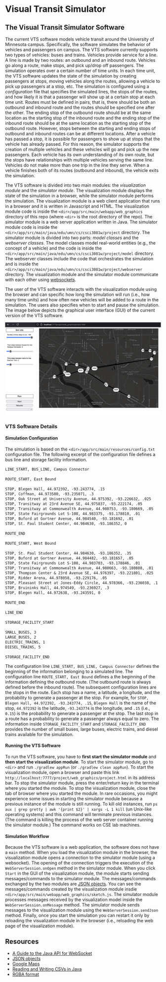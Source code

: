 # Visual Transit Simulator

## The Visual Transit Simulator Software

The current VTS software models vehicle transit around the University of Minnesota campus. Specifically, the software simulates the behavior of vehicles and passengers on campus. The VTS software currently supports two types of vehicles: buses and trains. Vehicles provide service for a line. A line is made by two routes: an outbound and an inbound route. Vehicles go along a route, make stops, and pick up/drop off passengers. The simulation operates over a certain number of time units. In each time unit, the VTS software updates the state of the simulation by creating passengers at stops, moving vehicles along the routes, allowing a vehicle to pick up passengers at a stop, etc. The simulation is configured using a *configuration* file that specifies the simulated lines, the stops of the routes, and how likely it is that a passenger will show up at a certain stop at each time unit. Routes must be defined in pairs, that is, there should be both an outbound and inbound route and the routes should be specified one after the other. The ending stop of the outbound route should be at the same location as the starting stop of the inbound route and the ending stop of the inbound route should be at the same location as the starting stop of the outbound route. However, stops between the starting and ending stops of outbound and inbound routes can be at different locations. After a vehicle has passed a stop, it is possible for passengers to show up at stops that the vehicle has already passed. For this reason, the simulator supports the creation of multiple vehicles and these vehicles will go and pick up the new passengers. Each vehicle has its own understanding of its own route, but the stops have relationships with multiple vehicles serving the same line. Vehicles do not make more than one trip in the line they serve. When a vehicle finishes both of its routes (outbound and inbound), the vehicle exits the simulation.

The VTS software is divided into two main modules: the *visualization module* and the *simulator module*. The visualization module displays the state of the simulation in a browser, while the simulator module performs the simulation. The visualization module is a web client application that runs in a browser and it is written in Javascript and HTML. The visualization module code is inside the `<dir>/app/src/main/webapp/web_graphics` directory of this repo (where `<dir>` is the root directory of the repo). The simulator module is a web server application written in Java. The simulator module code is inside the `<dir>/app/src/main/java/edu/umn/cs/csci3081w/project` directory. The simulator module is divided into two parts: *model classes* and the *webserver classes*. The model classes model real-world entities (e.g., the concept of a vehicle) and the code is inside the `<dir>/app/src/main/java/edu/umn/cs/csci3081w/project/model` directory. The webserver classes include the code that orchestrates the simulation and is inside the `<dir>/app/src/main/java/edu/umn/cs/csci3081w/project/webserver` directory. The visualization module and the simulator module communicate with each other using [websockets](https://www.baeldung.com/java-websockets).

The user of the VTS software interacts with the visualization module using the browser and can specific how long the simulation will run (i.e., how many time units) and how often new vehicles will be added to a route in the simulation. The users also specifies when to start and pause the simulation. The image below depicts the graphical user interface (GUI) of the current version of the VTS software.

![GUI of the VTS Software](/images/vts_iteration_3.png)

### VTS Software Details

#### Simulation Configuration
The simulation is based on the `<dir>/app/src/main/resources/config.txt` configuration file. The following excerpt of the configuration file defines a bus line and storage facility information.

```
LINE_START, BUS_LINE, Campus Connector

ROUTE_START, East Bound

STOP, Blegen Hall, 44.972392, -93.243774, .15
STOP, Coffman, 44.973580, -93.235071, .3
STOP, Oak Street at University Avenue, 44.975392, -93.226632, .025
STOP, Transitway at 23rd Avenue SE, 44.975837, -93.222174, .05
STOP, Transitway at Commonwealth Avenue, 44.980753, -93.180669, .05
STOP, State Fairgrounds Lot S-108, 44.983375, -93.178810, .01
STOP, Buford at Gortner Avenue, 44.984540, -93.181692, .01
STOP, St. Paul Student Center, 44.984630, -93.186352, 0

ROUTE_END

ROUTE_START, West Bound

STOP, St. Paul Student Center, 44.984630, -93.186352, .35
STOP, Buford at Gortner Avenue, 44.984482, -93.181657, .05
STOP, State Fairgrounds Lot S-108, 44.983703, -93.178846, .01
STOP, Transitway at Commonwealth Avenue, 44.980663, -93.180808, .01
STOP, Thompson Center & 23rd Avenue SE, 44.976397, -93.221801, .025
STOP, Ridder Arena, 44.978058, -93.229176, .05
STOP, Pleasant Street at Jones-Eddy Circle, 44.978366, -93.236038, .1
STOP, Bruininks Hall, 44.974549, -93.236927, .3
STOP, Blegen Hall, 44.972638, -93.243591, 0

ROUTE_END

LINE_END

STORAGE_FACILITY_START

SMALL_BUSES, 3
LARGE_BUSES, 2
ELECTRIC_TRAINS, 1
DIESEL_TRAINS, 5

STORAGE_FACILITY_END
```

The configuration line `LINE_START, BUS_LINE, Campus Connector` defines the beginning of the information belonging to a simulated line. The configuration line `ROUTE_START, East Bound` defines a the beginning of the information defining the outbound route. (The outbound route is always defined before the inbound route). The subsequent configuration lines are the stops in the route. Each stop has a name, a latitude, a longitude, and the probability to generate a passenger at the stop. For example, for `STOP, Blegen Hall, 44.972392, -93.243774, .15`, `Blegen Hall` is the name of the stop, `44.972392` is the latitude, `-93.243774` is the longitude, and `.15` (i.e., `0.15`) is the probability to generate a passenger at the stop. The last stop in a route has a probability to generate a passenger always equal to zero. The information inside `STORAGE_FACILITY_START` and `STORAGE_FACILITY_END` provides the number of small buses, large buses, electric trains, and diesel trains available for the simulation.

#### Running the VTS Software
To run the VTS software, you have to **first start the simulator module** and **then start the visualization module**. To start the simulator module, go to `<dir>` and run `./gradlew appRun` (or `./gradlew clean appRun`). To start the visualization module, open a browser and paste this link `http://localhost:7777/project/web_graphics/project.html` in its address bar. To stop the simulator module, press the enter/return key in the terminal where you started the module. To stop the visualization module, close the tab of browser where you started the module. In rare occasions, you might experience some issues in starting the simulator module because a previous instance of the module is still running. To kill old instances, run `ps aux | grep gretty | awk '{print $2}' | xargs -L 1 kill` (un Unix-like operating systems) and this command will terminate previous instances. (The command is killing the process of the web server container running the simulator module.) The command works on CSE lab machines.

#### Simulation Workflow
Because the VTS software is a web application, the software does not have a `main` method. When you load the visualization module in the browser, the visualization module opens a connection to the simulator module (using a websocket). The opening of the connection triggers the execution of the `WebServerSession.onOpen` method in the simulator module. When you click `Start` in the GUI of the visualization module, the module starts sending messages/commands to the simulator module. The messages/commands exchanged by the two modules are [JSON objects](https://www.w3schools.com/js/js_json_objects.asp). You can see the messages/commands created by the visualization module insdie `<dir>/app/src/main/webapp/web_graphics/sketch.js`. The simulator module processes messages received by the visualization model inside the `WebServerSession.onMessage` method. The simulator module sends messages to the visualization module using the `WebServerSession.sendJson` method. Finally, once you start the simulation you can restart it only by reloading the visualization module in the browser (i.e., reloading the web page of the visualization module).

## Resources
* [A Guide to the Java API for WebSocket](https://www.baeldung.com/java-websockets)
* [JSON objects](https://www.w3schools.com/js/js_json_objects.asp)
* [Google Maps](http://maps.google.com)
* [Reading and Writing CSVs in Java](https://stackabuse.com/reading-and-writing-csvs-in-java)
* [RGBA format](https://www.w3schools.com/css/css_colors_rgb.asp)
